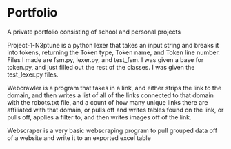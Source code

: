 # Portfolio
A private portfolio consisting of school and personal projects

Project-1-N3ptune is a python lexer that takes an input string and breaks it into tokens, returning the Token type, Token name, and Token line number. Files I made are fsm.py, lexer.py, and test_fsm. I was given a base for token.py, and just filled out the rest of the classes. I was given the test_lexer.py files.

Webcrawler is a program that takes in a link, and either strips the link to the domain, and then writes a list of all of the links connected to that domain with the robots.txt file, and a count of how many unique links there are affiliated with that domain, or pulls off and writes tables found on the link, or pulls off, applies a filter to, and then writes images off of the link.

Webscraper is a very basic webscraping program to pull grouped data off of a website and write it to an exported excel table
